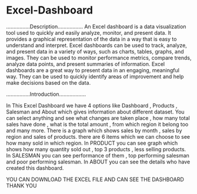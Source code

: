 # Excel-Dashboard

................Description.................
An Excel dashboard is a data visualization tool used to quickly and easily analyze, monitor, and present data.
It provides a graphical representation of the data in a way that is easy to understand and interpret.
Excel dashboards can be used to track, analyze, and present data in a variety of ways, such as charts, tables, graphs, and images.
They can be used to monitor performance metrics, compare trends, analyze data points, and present summaries of information. 
Excel dashboards are a great way to present data in an engaging, meaningful way.
They can be used to quickly identify areas of improvement and help make decisions based on the data.

................Introduction..................

In This Excel Dashboard we have 4 options like Dashboard , Products , Salesman and About which gives information about different dataset.
You can select anything and see what changes are taken place , how many total sales have done , what is the total amount , from which region it belong too and many more.
There is a graph which shows sales by month , sales by region and sales of products. there are 6 items which we can choose to see how many sold in which region.
In PRODUCT you can see graph which shows how many quantity sold out , top 3 products , less selling products.
In SALESMAN you can see performance of them , top performing salesman and poor performing salesman.
In ABOUT you can see the details who have created this dashboard.

YOU CAN DOWNLOAD THE EXCEL FILE AND CAN SEE THE DASHBOARD
THANK YOU
